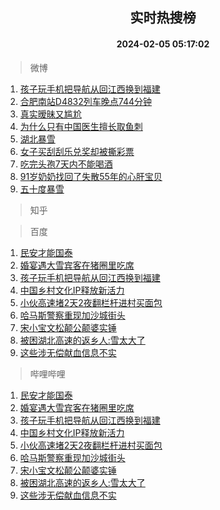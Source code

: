 <div align="center"><h2>实时热搜榜</h2><h4>2024-02-05 05:17:02</h4></div>

> 微博  

1. [孩子玩手机把导航从回江西换到福建](https://s.weibo.com/weibo?q=%23%E5%AD%A9%E5%AD%90%E7%8E%A9%E6%89%8B%E6%9C%BA%E6%8A%8A%E5%AF%BC%E8%88%AA%E4%BB%8E%E5%9B%9E%E6%B1%9F%E8%A5%BF%E6%8D%A2%E5%88%B0%E7%A6%8F%E5%BB%BA%23&t=31&band_rank=1&Refer=top)<br />
2. [合肥南站D4832列车晚点744分钟](https://s.weibo.com/weibo?q=%23%E5%90%88%E8%82%A5%E5%8D%97%E7%AB%99D4832%E5%88%97%E8%BD%A6%E6%99%9A%E7%82%B9744%E5%88%86%E9%92%9F%23&t=31&band_rank=2&Refer=top)<br />
3. [真实暧昧又尴尬](https://s.weibo.com/weibo?q=%E7%9C%9F%E5%AE%9E%E6%9A%A7%E6%98%A7%E5%8F%88%E5%B0%B4%E5%B0%AC&t=31&band_rank=3&Refer=top)<br />
4. [为什么只有中国医生擅长取鱼刺](https://s.weibo.com/weibo?q=%E4%B8%BA%E4%BB%80%E4%B9%88%E5%8F%AA%E6%9C%89%E4%B8%AD%E5%9B%BD%E5%8C%BB%E7%94%9F%E6%93%85%E9%95%BF%E5%8F%96%E9%B1%BC%E5%88%BA&t=31&band_rank=4&Refer=top)<br />
5. [湖北暴雪](https://s.weibo.com/weibo?q=%E6%B9%96%E5%8C%97%E6%9A%B4%E9%9B%AA&t=31&band_rank=5&Refer=top)<br />
6. [女子买刮刮乐兑奖却被撕彩票](https://s.weibo.com/weibo?q=%23%E5%A5%B3%E5%AD%90%E4%B9%B0%E5%88%AE%E5%88%AE%E4%B9%90%E5%85%91%E5%A5%96%E5%8D%B4%E8%A2%AB%E6%92%95%E5%BD%A9%E7%A5%A8%23&t=31&band_rank=6&Refer=top)<br />
7. [吃完头孢7天内不能喝酒](https://s.weibo.com/weibo?q=%23%E5%90%83%E5%AE%8C%E5%A4%B4%E5%AD%A27%E5%A4%A9%E5%86%85%E4%B8%8D%E8%83%BD%E5%96%9D%E9%85%92%23&t=31&band_rank=7&Refer=top)<br />
8. [91岁奶奶找回了失散55年的心肝宝贝](https://s.weibo.com/weibo?q=%2391%E5%B2%81%E5%A5%B6%E5%A5%B6%E6%89%BE%E5%9B%9E%E4%BA%86%E5%A4%B1%E6%95%A355%E5%B9%B4%E7%9A%84%E5%BF%83%E8%82%9D%E5%AE%9D%E8%B4%9D%23&t=31&band_rank=8&Refer=top)<br />
9. [五十度暴雪](https://s.weibo.com/weibo?q=%E4%BA%94%E5%8D%81%E5%BA%A6%E6%9A%B4%E9%9B%AA&t=31&band_rank=9&Refer=top)<br />

> 知乎  


> 百度  

1. [民安才能国泰](https://www.baidu.com/s?wd=%E6%B0%91%E5%AE%89%E6%89%8D%E8%83%BD%E5%9B%BD%E6%B3%B0&sa=fyb_news&rsv_dl=fyb_news)<br />
2. [婚宴遇大雪宾客在猪圈里吃席](https://www.baidu.com/s?wd=%E5%A9%9A%E5%AE%B4%E9%81%87%E5%A4%A7%E9%9B%AA%E5%AE%BE%E5%AE%A2%E5%9C%A8%E7%8C%AA%E5%9C%88%E9%87%8C%E5%90%83%E5%B8%AD&sa=fyb_news&rsv_dl=fyb_news)<br />
3. [孩子玩手机把导航从回江西换到福建](https://www.baidu.com/s?wd=%E5%AD%A9%E5%AD%90%E7%8E%A9%E6%89%8B%E6%9C%BA%E6%8A%8A%E5%AF%BC%E8%88%AA%E4%BB%8E%E5%9B%9E%E6%B1%9F%E8%A5%BF%E6%8D%A2%E5%88%B0%E7%A6%8F%E5%BB%BA&sa=fyb_news&rsv_dl=fyb_news)<br />
4. [中国乡村文化IP释放新活力](https://www.baidu.com/s?wd=%E4%B8%AD%E5%9B%BD%E4%B9%A1%E6%9D%91%E6%96%87%E5%8C%96IP%E9%87%8A%E6%94%BE%E6%96%B0%E6%B4%BB%E5%8A%9B&sa=fyb_news&rsv_dl=fyb_news)<br />
5. [小伙高速堵2天2夜翻栏杆进村买面包](https://www.baidu.com/s?wd=%E5%B0%8F%E4%BC%99%E9%AB%98%E9%80%9F%E5%A0%B52%E5%A4%A92%E5%A4%9C%E7%BF%BB%E6%A0%8F%E6%9D%86%E8%BF%9B%E6%9D%91%E4%B9%B0%E9%9D%A2%E5%8C%85&sa=fyb_news&rsv_dl=fyb_news)<br />
6. [哈马斯警察重现加沙城街头](https://www.baidu.com/s?wd=%E5%93%88%E9%A9%AC%E6%96%AF%E8%AD%A6%E5%AF%9F%E9%87%8D%E7%8E%B0%E5%8A%A0%E6%B2%99%E5%9F%8E%E8%A1%97%E5%A4%B4&sa=fyb_news&rsv_dl=fyb_news)<br />
7. [宋小宝文松颠公颠婆实锤](https://www.baidu.com/s?wd=%E5%AE%8B%E5%B0%8F%E5%AE%9D%E6%96%87%E6%9D%BE%E9%A2%A0%E5%85%AC%E9%A2%A0%E5%A9%86%E5%AE%9E%E9%94%A4&sa=fyb_news&rsv_dl=fyb_news)<br />
8. [被困湖北高速的返乡人:雪太大了](https://www.baidu.com/s?wd=%E8%A2%AB%E5%9B%B0%E6%B9%96%E5%8C%97%E9%AB%98%E9%80%9F%E7%9A%84%E8%BF%94%E4%B9%A1%E4%BA%BA%3A%E9%9B%AA%E5%A4%AA%E5%A4%A7%E4%BA%86&sa=fyb_news&rsv_dl=fyb_news)<br />
9. [这些涉无偿献血信息不实](https://www.baidu.com/s?wd=%E8%BF%99%E4%BA%9B%E6%B6%89%E6%97%A0%E5%81%BF%E7%8C%AE%E8%A1%80%E4%BF%A1%E6%81%AF%E4%B8%8D%E5%AE%9E&sa=fyb_news&rsv_dl=fyb_news)<br />

> 哔哩哔哩  

1. [民安才能国泰](https://www.baidu.com/s?wd=%E6%B0%91%E5%AE%89%E6%89%8D%E8%83%BD%E5%9B%BD%E6%B3%B0&sa=fyb_news&rsv_dl=fyb_news)<br />
2. [婚宴遇大雪宾客在猪圈里吃席](https://www.baidu.com/s?wd=%E5%A9%9A%E5%AE%B4%E9%81%87%E5%A4%A7%E9%9B%AA%E5%AE%BE%E5%AE%A2%E5%9C%A8%E7%8C%AA%E5%9C%88%E9%87%8C%E5%90%83%E5%B8%AD&sa=fyb_news&rsv_dl=fyb_news)<br />
3. [孩子玩手机把导航从回江西换到福建](https://www.baidu.com/s?wd=%E5%AD%A9%E5%AD%90%E7%8E%A9%E6%89%8B%E6%9C%BA%E6%8A%8A%E5%AF%BC%E8%88%AA%E4%BB%8E%E5%9B%9E%E6%B1%9F%E8%A5%BF%E6%8D%A2%E5%88%B0%E7%A6%8F%E5%BB%BA&sa=fyb_news&rsv_dl=fyb_news)<br />
4. [中国乡村文化IP释放新活力](https://www.baidu.com/s?wd=%E4%B8%AD%E5%9B%BD%E4%B9%A1%E6%9D%91%E6%96%87%E5%8C%96IP%E9%87%8A%E6%94%BE%E6%96%B0%E6%B4%BB%E5%8A%9B&sa=fyb_news&rsv_dl=fyb_news)<br />
5. [小伙高速堵2天2夜翻栏杆进村买面包](https://www.baidu.com/s?wd=%E5%B0%8F%E4%BC%99%E9%AB%98%E9%80%9F%E5%A0%B52%E5%A4%A92%E5%A4%9C%E7%BF%BB%E6%A0%8F%E6%9D%86%E8%BF%9B%E6%9D%91%E4%B9%B0%E9%9D%A2%E5%8C%85&sa=fyb_news&rsv_dl=fyb_news)<br />
6. [哈马斯警察重现加沙城街头](https://www.baidu.com/s?wd=%E5%93%88%E9%A9%AC%E6%96%AF%E8%AD%A6%E5%AF%9F%E9%87%8D%E7%8E%B0%E5%8A%A0%E6%B2%99%E5%9F%8E%E8%A1%97%E5%A4%B4&sa=fyb_news&rsv_dl=fyb_news)<br />
7. [宋小宝文松颠公颠婆实锤](https://www.baidu.com/s?wd=%E5%AE%8B%E5%B0%8F%E5%AE%9D%E6%96%87%E6%9D%BE%E9%A2%A0%E5%85%AC%E9%A2%A0%E5%A9%86%E5%AE%9E%E9%94%A4&sa=fyb_news&rsv_dl=fyb_news)<br />
8. [被困湖北高速的返乡人:雪太大了](https://www.baidu.com/s?wd=%E8%A2%AB%E5%9B%B0%E6%B9%96%E5%8C%97%E9%AB%98%E9%80%9F%E7%9A%84%E8%BF%94%E4%B9%A1%E4%BA%BA%3A%E9%9B%AA%E5%A4%AA%E5%A4%A7%E4%BA%86&sa=fyb_news&rsv_dl=fyb_news)<br />
9. [这些涉无偿献血信息不实](https://www.baidu.com/s?wd=%E8%BF%99%E4%BA%9B%E6%B6%89%E6%97%A0%E5%81%BF%E7%8C%AE%E8%A1%80%E4%BF%A1%E6%81%AF%E4%B8%8D%E5%AE%9E&sa=fyb_news&rsv_dl=fyb_news)<br />
